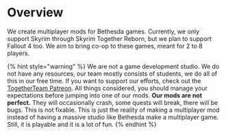 # Overview

We create multiplayer mods for Bethesda games. Currently, we only support Skyrim through Skyrim Together Reborn, but we plan to support Fallout 4 too. We aim to bring co-op to these games, meant for 2 to 8 players.

{% hint style="warning" %}
We are not a game development studio. We do not have any resources, our team mostly consists of students, we do all of this in our free time. If you want to support our efforts, check out the [TogetherTeam Patreon](https://www.patreon.com/user?u=79997498). All things considered, you should manage your expectations before jumping into one of our mods. **Our mods are not perfect.** They will occasionally crash, some quests will break, there will be bugs. This is not fixable. This is just the reality of making a multiplayer mod instead of having a massive studio like Bethesda make a multiplayer game. Still, it is playable and it is a lot of fun.
{% endhint %}
